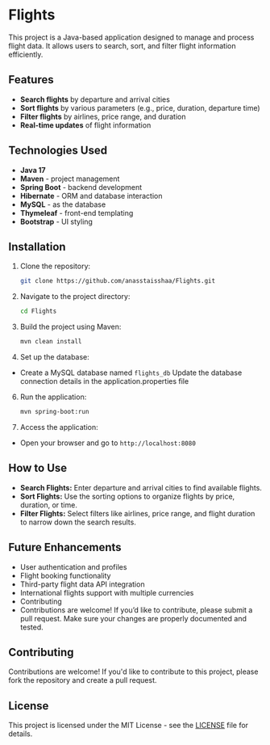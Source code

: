 # Flights

This project is a Java-based application designed to manage and process flight data. It allows users to search, sort, and filter flight information efficiently.

## Features

- **Search flights** by departure and arrival cities
- **Sort flights** by various parameters (e.g., price, duration, departure time)
- **Filter flights** by airlines, price range, and duration
- **Real-time updates** of flight information

## Technologies Used

- **Java 17**
- **Maven** - project management
- **Spring Boot** - backend development
- **Hibernate** - ORM and database interaction
- **MySQL** - as the database
- **Thymeleaf** - front-end templating
- **Bootstrap** - UI styling

## Installation

1. Clone the repository:

    ```bash
    git clone https://github.com/anasstaisshaa/Flights.git
    ```


 2. Navigate to the project directory:

    ```bash
    cd Flights
    ```

 3. Build the project using Maven:
    ```bash
    mvn clean install
    ```
    
4. Set up the database:
   
- Create a MySQL database named `flights_db`
  Update the database connection details in the application.properties file

6. Run the application:
   
    ```bash
    mvn spring-boot:run
    ```
    
8. Access the application:
   
- Open your browser and go to `http://localhost:8080`

## How to Use

- **Search Flights:** Enter departure and arrival cities to find available flights.
- **Sort Flights:** Use the sorting options to organize flights by price, duration, or time.
- **Filter Flights:** Select filters like airlines, price range, and flight duration to narrow down the search results.
  
## Future Enhancements

- User authentication and profiles
- Flight booking functionality
- Third-party flight data API integration
- International flights support with multiple currencies
- Contributing
- Contributions are welcome! If you’d like to contribute, please submit a pull request. Make sure your changes are properly documented and tested.

## Contributing

Contributions are welcome! If you'd like to contribute to this project, please fork the repository and create a pull request.

## License

This project is licensed under the MIT License - see the [LICENSE](LICENSE) file for details.


    
